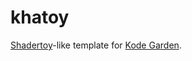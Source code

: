 # khatoy
[Shadertoy](http://shadertoy.com)-like template for [Kode Garden](http://kodegarden.org/#cf00e9cd48f82d5230d0ea62bfff167d3eec4b75).
